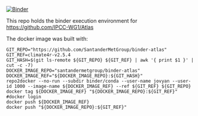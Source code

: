 [![Binder](https://mybinder.org/badge_logo.svg)](https://mybinder.org/v2/gh/SantanderMetGroup/binder-atlas/climate4r-v2.5.4)

This repo holds the binder execution environment for https://github.com/IPCC-WG1/Atlas

The docker image was built with:
```
GIT_REPO="https://github.com/SantanderMetGroup/binder-atlas"
GIT_REF=climate4r-v2.5.4
GIT_HASH=$(git ls-remote ${GIT_REPO} ${GIT_REF} | awk '{ print $1 }' | cut -c -7)
DOCKER_IMAGE_REPO="santandermetgroup/binder-atlas"
DOCKER_IMAGE_REF="${DOCKER_IMAGE_REPO}:${GIT_HASH}"
repo2docker --no-run --subdir binder/conda --user-name jovyan --user-id 1000 --image-name ${DOCKER_IMAGE_REF} --ref ${GIT_REF} ${GIT_REPO}
docker tag ${DOCKER_IMAGE_REF} "${DOCKER_IMAGE_REPO}:${GIT_REF}"
#docker login
docker push ${DOCKER_IMAGE_REF}
docker push "${DOCKER_IMAGE_REPO}:${GIT_REF}"
```
